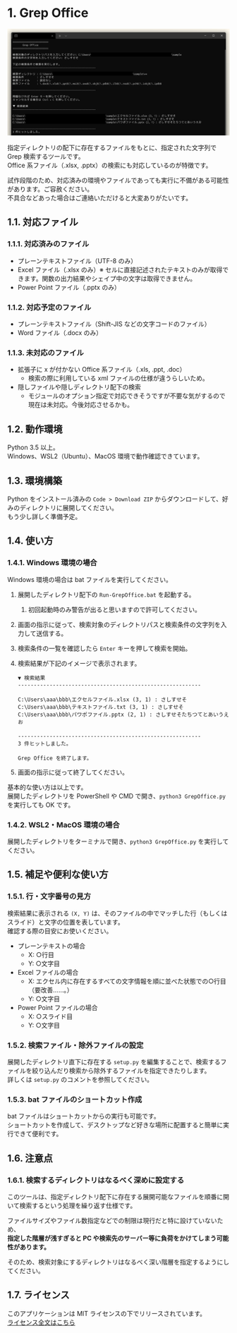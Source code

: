 
# 1. Grep Office

![イメージ図](images/kv.png)

指定ディレクトリの配下に存在するファイルをもとに、指定された文字列で Grep 検索するツールです。  
Office 系ファイル（.xlsx, .pptx）の検索にも対応しているのが特徴です。

試作段階のため、対応済みの環境やファイルであっても実行に不備がある可能性があります。ご容赦ください。  
不具合などあった場合はご連絡いただけると大変ありがたいです。

## 1.1. 対応ファイル

### 1.1.1. 対応済みのファイル

- プレーンテキストファイル（UTF-8 のみ）
- Excel ファイル（.xlsx のみ）※ セルに直接記述されたテキストのみが取得できます。関数の出力結果やシェイプ中の文字は取得できません。
- Power Point ファイル（.pptx のみ）

### 1.1.2. 対応予定のファイル

- プレーンテキストファイル（Shift-JIS などの文字コードのファイル）
- Word ファイル（.docx のみ）

### 1.1.3. 未対応のファイル

- 拡張子に x が付かない Office 系ファイル（.xls, .ppt, .doc）
  - 検索の際に利用している xml ファイルの仕様が違うらしいため。
- 隠しファイルや隠しディレクトリ配下の検索
  - モジュールのオプション指定で対応できそうですが不要な気がするので現在は未対応。今後対応させるかも。

## 1.2. 動作環境

Python 3.5 以上。  
Windows、WSL2（Ubuntu）、MacOS 環境で動作確認できています。

## 1.3. 環境構築

Python をインストール済みの
`Code > Download ZIP` からダウンロードして、好みのディレクトリに展開してください。  
もう少し詳しく準備予定。  

## 1.4. 使い方

### 1.4.1. Windows 環境の場合

Windows 環境の場合は bat ファイルを実行してください。

1. 展開したディレクトリ配下の `Run-GrepOffice.bat` を起動する。
   1. 初回起動時のみ警告が出ると思いますので許可してください。
2. 画面の指示に従って、検索対象のディレクトリパスと検索条件の文字列を入力して送信する。
3. 検索条件の一覧を確認したら `Enter` キーを押して検索を開始。
4. 検索結果が下記のイメージで表示されます。

    ```text
    ▼ 検索結果
    ----------------------------------------------------------

    C:\Users\aaa\bbb\エクセルファイル.xlsx (3, 1) : さしすせそ
    C:\Users\aaa\bbb\テキストファイル.txt (3, 1) : さしすせそ
    C:\Users\aaa\bbb\パワポファイル.pptx (2, 1) : さしすせそたちつてとあいうえお

    ----------------------------------------------------------
    3 件ヒットしました。

    Grep Office を終了します。
    ```

5. 画面の指示に従って終了してください。

基本的な使い方は以上です。  
展開したディレクトリを PowerShell や CMD で開き、`python3 GrepOffice.py` を実行しても OK です。

### 1.4.2. WSL2・MacOS 環境の場合

展開したディレクトリをターミナルで開き、`python3 GrepOffice.py` を実行してください。

## 1.5. 補足や便利な使い方

### 1.5.1. 行・文字番号の見方

検索結果に表示される `(X, Y)` は、そのファイルの中でマッチした行（もしくはスライド）と文字の位置を表しています。  
確認する際の目安にお使いください。

- プレーンテキストの場合
  - X: ○行目
  - Y: ○文字目
- Excel ファイルの場合
  - X: エクセル内に存在するすべての文字情報を順に並べた状態での○行目（要改善……。）
  - Y: ○文字目
- Power Point ファイルの場合
  - X: ○スライド目
  - Y: ○文字目

### 1.5.2. 検索ファイル・除外ファイルの設定

展開したディレクトリ直下に存在する `setup.py` を編集することで、検索するファイルを絞り込んだり検索から除外するファイルを指定できたりします。  
詳しくは `setup.py` のコメントを参照してください。

### 1.5.3. bat ファイルのショートカット作成

bat ファイルはショートカットからの実行も可能です。  
ショートカットを作成して、デスクトップなど好きな場所に配置すると簡単に実行できて便利です。

## 1.6. 注意点

### 1.6.1. 検索するディレクトリはなるべく深めに設定する

このツールは、指定ディレクトリ配下に存在する展開可能なファイルを順番に開いて検索するという処理を繰り返す仕様です。

ファイルサイズやファイル数指定などでの制限は現行だと特に設けていないため、  
**指定した階層が浅すぎると PC や検索先のサーバー等に負荷をかけてしまう可能性があります。**

そのため、検索対象にするディレクトリはなるべく深い階層を指定するようにしてください。

## 1.7. ライセンス

このアプリケーションは MIT ライセンスの下でリリースされています。  
[ライセンス全文はこちら](https://github.com/kenkenpa198/GrepOffice/blob/main/LICENSE)
